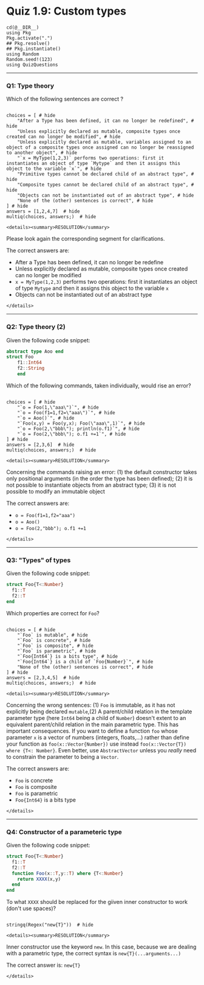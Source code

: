 # Quiz 1.9: Custom types

```@setup q0109
cd(@__DIR__)    
using Pkg      
Pkg.activate(".")  
## Pkg.resolve()   
## Pkg.instantiate()
using Random
Random.seed!(123)
using QuizQuestions
```


--------------------------------------------------------------------------------
### Q1: Type theory

Which of the following sentences are correct ?

```@example q0109

choices = [ # hide
    "After a Type has been defined, it can no longer be redefined", # hide
    "Unless explicitly declared as mutable, composite types once created can no longer be modified", # hide
    "Unless explicitly declared as mutable, variables assigned to an object of a composite types once assigned can no longer be reassigned to another object", # hide
    "`x = MyType(1,2,3)` performs two operations: first it instantiates an object of type `Mytype` and then it assigns this object to the variable `x`", # hide
    "Primitive types cannot be declared child of an abstract type", # hide
    "Composite types cannot be declared child of an abstract type", # hide
    "Objects can not be instantiated out of an abstract type", # hide
    "None of the (other) sentences is correct", # hide
] # hide
answers = [1,2,4,7]  # hide
multiq(choices, answers;)  # hide

```

```@raw html
<details><summary>RESOLUTION</summary>
```

Please look again the corresponding segment for clarifications.

The correct answers are:
  - After a Type has been defined, it can no longer be redefine
  - Unless explicitly declared as mutable, composite types once created can no longer be modified
  - `x = MyType(1,2,3)` performs two operations: first it instantiates an object of type `Mytype` and then it assigns this object to the variable `x`
  - Objects can not be instantiated out of an abstract type

```@raw html
</details>
```


--------------------------------------------------------------------------------
### Q2: Type theory (2)

Given the following code snippet:

```julia
abstract type Aoo end
struct Foo
    f1::Int64
    f2::String
    end
```

Which of the following commands, taken individually, would rise an error?


```@example q0109

choices = [ # hide
    "`o = Foo(1,\"aaa\")`", # hide
    "`o = Foo(f1=1,f2=\"aaa\")`", # hide
    "`o = Aoo()`", # hide
    "`Foo(x,y) = Foo(y,x); Foo(\"aaa\",1)`", # hide
    "`o = Foo(2,\"bbb\"); println(o.f1)`", # hide
    "`o = Foo(2,\"bbb\"); o.f1 +=1`", # hide
] # hide
answers = [2,3,6]  # hide
multiq(choices, answers;)  # hide

```

```@raw html
<details><summary>RESOLUTION</summary>
```

Concerning the commands raising an error: (1) the default constructor takes only positional arguments (in the order the type has been defined); (2) it is not possible to instantiate objects from an abstract type; (3) it is not possible to modify an immutable object

The correct answers are:
  - `o = Foo(f1=1,f2="aaa")`
  - `o = Aoo()`
  - `o = Foo(2,"bbb"); o.f1 +=1`

```@raw html
</details>
```



--------------------------------------------------------------------------------
### Q3: "Types" of types

Given the following code snippet:

```julia
struct Foo{T<:Number}
  f1::T
  f2::T
end
```

Which properties are correct for `Foo`?

```@example q0109

choices = [ # hide
    "`Foo` is mutable", # hide
    "`Foo` is concrete", # hide
    "`Foo` is composite", # hide
    "`Foo` is parametric", # hide
    "`Foo{Int64`} is a bits type", # hide
    "`Foo{Int64`} is a child of `Foo{Number}`", # hide
    "None of the (other) sentences is correct", # hide
] # hide
answers = [2,3,4,5]  # hide
multiq(choices, answers;)  # hide

```

```@raw html
<details><summary>RESOLUTION</summary>
```

Concerning the wrong sentences: (1) `Foo` is immutable, as it has not explicitly being declared `mutable`,(2) A parent/child relation in the template parameter type (here `Int64` being a child of `Number`) doesn't extent to an equivalent parent/child relation in the main parametric type. This has important consequences. If you want to define a function `foo` whose parameter `x` is a vector of numbers (integers, floats,...) rather than define your function as `foo(x::Vector{Number})` use instead `foo(x::Vector{T}) where {T<: Number}`. Even better, use `AbstractVector` unless you _really_ need to constrain the parameter to being a `Vector`.

The correct answers are:
  - `Foo` is concrete
  - `Foo` is composite
  - `Foo` is parametric
  - `Foo{Int64}` is a bits type

```@raw html
</details>
```


--------------------------------------------------------------------------------
### Q4: Constructor of a parameteric type

Given the following code snippet:

```julia
struct Foo{T<:Number}
  f1::T
  f2::T
  function Foo(x::T,y::T) where {T<:Number}
    return XXXX(x,y)
  end
end
```

To what `XXXX` should be replaced for the giiven inner constructor to work (don't use spaces)?

```@example q0109

stringq(Regex("new{T}"))  # hide

```

```@raw html
<details><summary>RESOLUTION</summary>
```

Inner constructor use the keyword `new`. In this case, because we are dealing with a parametric type, the correct syntax is `new{T}(...arguments...)`

The correct answer is: `new{T}`

```@raw html
</details>
```


